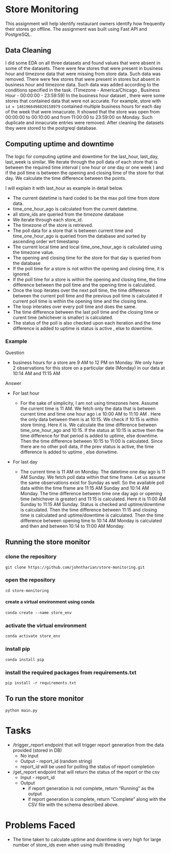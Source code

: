 # Store Monitoring
This assignment will help identify restaurant owners identify how frequently their stores go offline. The assignment was built using Fast API and PostgreSQL.

## Data Cleaning
I did some EDA on all three datasets and found values that were absent in some of the datasets.
There were few stores that were present in business hour and timezone data that were missing from store data. Such data was removed. There were few stores that were present in stores but absent in business hour and timezone data. Such data was added according to the conditions specified in the task. (Timezone - America/Chicago , Business Hour - 00:00:00 - 23:59:59)
In the business hour dataset , there were some stores that contained data that were not accurate. For example, store with `id = 1481966498820158979` contained multiple business hours for each day of the week that were innacurate. It showed that the store was open from 00:00:00 to 00:10:00 and from 11:00:00 to 23:59:00 on Monday. Such duplicate and innacurate entries were removed.
After cleaning the datasets they were stored to the postgreql database.


## Computing uptime and downtime 
The logic for computing uptime and downtime for the last_hour, last_day, last_week is similar.
We iterate through the poll data of each store that is between the required time interval ( one hour or one day or one week ) and if the poll time is between the opening and closing time of the store for that day. We calculate the time difference between the points.

I will explain it with last_hour as example in detail below.
- The current datetime is hard coded to be the max poll time from store data. 
- time_one_hour_ago is calculated from the current datetime.
- all store_ids are queried from the timezone database
- We iterate through each store_id.
- The timezone of the store is retrieved.
- The poll data for a store that is between current time and time_one_hour_ago is queried from the database and sorted by ascending order wrt timestamp
- The current local time and local time_one_hour_ago is calculated using the timezone value.
- The opening and closing time for the store for that day is queried from the database
- If the poll time for a store is not within the opening and closing time, it is ignored.
- If the poll time for a store is within the opening and closing time, the time difference between the poll time and the opening time is calculated. 
- Once the loop iterates over the next poll time, the time difference between the current poll time and the previous poll time is calculated if current poll time is within the opening time and the closing time.
- The loop interates over every poll time and does the same.
- The time difference between the last poll time and the closing time or curent time (whichever is smaller) is calculated.
- The status of the poll is also checked upon each iteration and the time difference is added to uptime is status is active , else to downtime.

### Example
Question
- business hours for a store are 9 AM to 12 PM on Monday. We only have 2 observations for this store on a particular date (Monday) in our data at 10:14 AM and 11:15 AM

Answer
- For last hour

    - For the sake of simplicity, I am not using timezones here. Assume the current time is 11 AM. We fetch only the data that is between current time and time one hour ago i.e 10:00 AM to 11:10 AM . Here the only data between them is at 10:15. We check if 10:15 is within store timing. Here it is. We calculate the time difference between time_one_hour_ago and 10:15. If the status at 10:15 is active then the time difference for that period is added to uptime, else downtime. Then the time difference between 10:15 to 11:00 is calculated. Since there are no other poll data, if the prev status is active, the time difference is added to uptime , else donwtime.

- For last day
    - The current time is 11 AM on Monday. The datetime one day ago is 11 AM Sunday. We fetch poll data within that time frame. Let us assume the same observations exist for Sunday as well. So the available poll data within the time frame are 11:15 AM Sunday and 10:14 AM Monday. The time difference between time one day ago or opening time (whichever is greater) and 11:15 is calculated. Here it is 11:00 AM Sunday to 11:15 AM Sunday. Status is checked and uptime/downtime is calculated. Then the time difference between 11:15 and closing time is calculated and uptime/downtime is calculated. Then the time difference between opening time to 10:14 AM Monday is calculated and then and between 10:14 to 11:00 AM Monday.

## Running the store monitor

### clone the repository
    git clone https://github.com/johntharian/store-monitoring.git
### open the repository
    cd store-monitoring
#### create a virtual environment using conda
    conda create --name store_env
### activate the virtual environment
    conda activate store_env
### install pip 
    conda install pip
### install the required packages from requirements.txt
    pip install -r requirements.txt
## To run the store monitor
    python main.py 


# Tasks

-   /trigger_report endpoint that will trigger report generation from the data provided (stored in DB)
    - No input 
    - Output - report_id (random string) 
    - report_id will be used for polling the status of report completion
-   /get_report endpoint that will return the status of the report or the csv
    - Input - report_id
    - Output
        - if report generation is not complete, return “Running” as the output
        - if report generation is complete, return “Complete” along with the CSV file with the schema described above.

# Problems Faced
- The time taken to calculate uptime and downtime is very high for large number of store_ids even when using multi threading